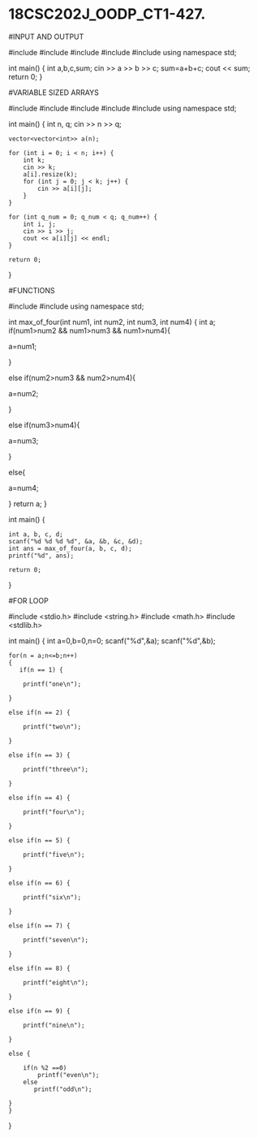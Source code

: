 # 18CSC202J_OODP_CT1-427.




#INPUT AND OUTPUT




#include <cmath>
#include <cstdio>
#include <vector>
#include <iostream>
#include <algorithm>
using namespace std;


int main() {
    int a,b,c,sum;
    cin >> a >> b >> c;
    sum=a+b+c;
    cout << sum;
    return 0;
}





#VARIABLE SIZED ARRAYS




#include <cmath>
#include <cstdio>
#include <vector>
#include <iostream>
#include <algorithm>
using namespace std;


int main() {
    int n, q;
    cin >> n >> q;

    vector<vector<int>> a(n);

    for (int i = 0; i < n; i++) {
        int k;
        cin >> k;
        a[i].resize(k);
        for (int j = 0; j < k; j++) {
            cin >> a[i][j];
        }
    }

    for (int q_num = 0; q_num < q; q_num++) {
        int i, j;
        cin >> i >> j;
        cout << a[i][j] << endl;
    }

    return 0;
}




#FUNCTIONS




#include <iostream>
#include <cstdio>
using namespace std;

int max_of_four(int num1, int num2, int num3, int num4)
{
    int a;
    if(num1>num2 && num1>num3 && num1>num4){

  a=num1;

}

else if(num2>num3 && num2>num4){

a=num2;

}

else if(num3>num4){

a=num3;

}

else{

a=num4;

}
    return a;
}

int main() {
    
    int a, b, c, d;
    scanf("%d %d %d %d", &a, &b, &c, &d);
    int ans = max_of_four(a, b, c, d);
    printf("%d", ans);
    
    return 0;
}




#FOR LOOP




#include <stdio.h>
#include <string.h>
#include <math.h>
#include <stdlib.h>



int main() 
{
      int a=0,b=0,n=0;
    scanf("%d",&a);
    scanf("%d",&b);

    for(n = a;n<=b;n++)
    {
       if(n == 1) {

        printf("one\n");

    }

    else if(n == 2) {

        printf("two\n");

    }

    else if(n == 3) {

        printf("three\n");

    }

    else if(n == 4) {

        printf("four\n");

    }

    else if(n == 5) {

        printf("five\n");

    }

    else if(n == 6) {

        printf("six\n");

    }

    else if(n == 7) {

        printf("seven\n");

    }

    else if(n == 8) {

        printf("eight\n");

    }

    else if(n == 9) {

        printf("nine\n");

    }

    else {

        if(n %2 ==0)
            printf("even\n");
        else
           printf("odd\n");

    }
    }
}
